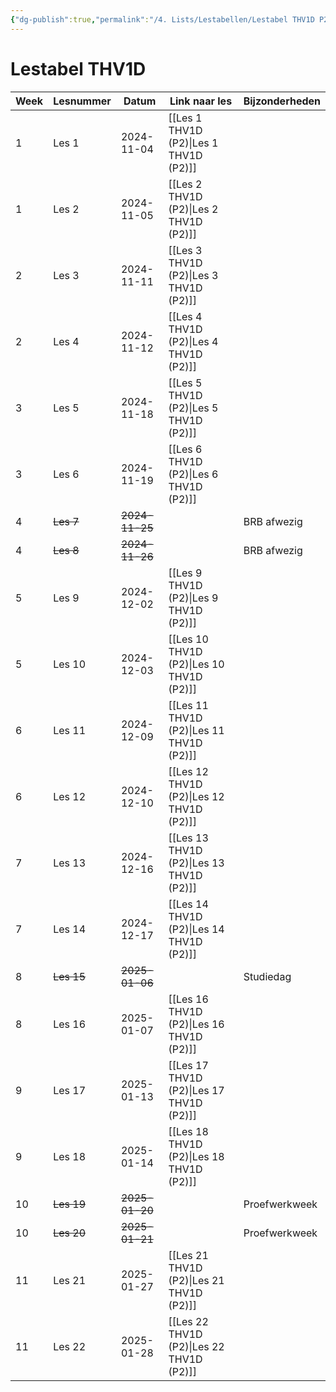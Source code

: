 ```yaml
---
{"dg-publish":true,"permalink":"/4. Lists/Lestabellen/Lestabel THV1D P2/"}
---
```


# Lestabel THV1D
| Week | Lesnummer  | Datum          | Link naar les         | Bijzonderheden |
| ---- | ---------- | -------------- | --------------------- | -------------- |
| 1    | Les 1      | 2024-11-04     | [[Les 1 THV1D (P2)\|Les 1 THV1D (P2)]]  |                |
| 1    | Les 2      | 2024-11-05     | [[Les 2 THV1D (P2)\|Les 2 THV1D (P2)]]  |                |
| 2    | Les 3      | 2024-11-11     | [[Les 3 THV1D (P2)\|Les 3 THV1D (P2)]]  |                |
| 2    | Les 4      | 2024-11-12     | [[Les 4 THV1D (P2)\|Les 4 THV1D (P2)]]  |                |
| 3    | Les 5      | 2024-11-18     | [[Les 5 THV1D (P2)\|Les 5 THV1D (P2)]]  |                |
| 3    | Les 6      | 2024-11-19     | [[Les 6 THV1D (P2)\|Les 6 THV1D (P2)]]  |                |
| 4    | ~~Les 7~~  | ~~2024-11-25~~ |                       | BRB afwezig    |
| 4    | ~~Les 8~~  | ~~2024-11-26~~ |                       | BRB afwezig    |
| 5    | Les 9      | 2024-12-02     | [[Les 9 THV1D (P2)\|Les 9 THV1D (P2)]]  |                |
| 5    | Les 10     | 2024-12-03     | [[Les 10 THV1D (P2)\|Les 10 THV1D (P2)]] |                |
| 6    | Les 11     | 2024-12-09     | [[Les 11 THV1D (P2)\|Les 11 THV1D (P2)]] |                |
| 6    | Les 12     | 2024-12-10     | [[Les 12 THV1D (P2)\|Les 12 THV1D (P2)]] |                |
| 7    | Les 13     | 2024-12-16     | [[Les 13 THV1D (P2)\|Les 13 THV1D (P2)]] |                |
| 7    | Les 14     | 2024-12-17     | [[Les 14 THV1D (P2)\|Les 14 THV1D (P2)]] |                |
| 8    | ~~Les 15~~ | ~~2025-01-06~~ |                       | Studiedag      |
| 8    | Les 16     | 2025-01-07     | [[Les 16 THV1D (P2)\|Les 16 THV1D (P2)]] |                |
| 9    | Les 17     | 2025-01-13     | [[Les 17 THV1D (P2)\|Les 17 THV1D (P2)]] |                |
| 9    | Les 18     | 2025-01-14     | [[Les 18 THV1D (P2)\|Les 18 THV1D (P2)]] |                |
| 10   | ~~Les 19~~ | ~~2025-01-20~~ |                       | Proefwerkweek  |
| 10   | ~~Les 20~~ | ~~2025-01-21~~ |                       | Proefwerkweek  |
| 11   | Les 21     | 2025-01-27     | [[Les 21 THV1D (P2)\|Les 21 THV1D (P2)]] |                |
| 11   | Les 22     | 2025-01-28     | [[Les 22 THV1D (P2)\|Les 22 THV1D (P2)]] |                |
